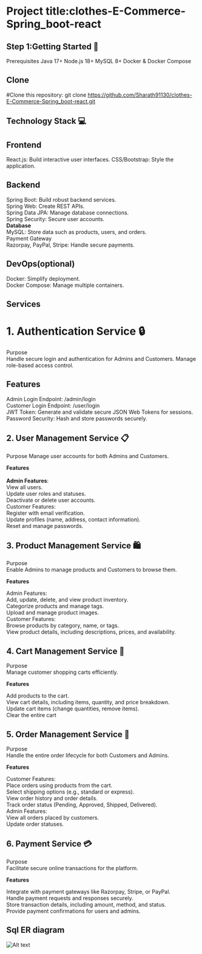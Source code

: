 # Project title:clothes-E-Commerce-Spring_boot-react
## Step 1:Getting Started 🚀
Prerequisites
Java 17+
Node.js 18+
MySQL 8+
Docker & Docker Compose

## Clone
#Clone this repository: git clone https://github.com/Sharath91130/clothes-E-Commerce-Spring_boot-react.git

 ## Technology Stack 💻
## Frontend
React.js: Build interactive user interfaces.
CSS/Bootstrap: Style the application.
## Backend
Spring Boot: Build robust backend services.</br>
Spring Web: Create REST APIs.</br>
Spring Data JPA: Manage database connections.</br>
Spring Security: Secure user accounts.</br>
**Database** </br>
MySQL: Store data such as products, users, and orders.</br>
Payment Gateway</br>
Razorpay, PayPal, Stripe: Handle secure payments.</br>
## DevOps(optional)
Docker: Simplify deployment.</br>
Docker Compose: Manage multiple containers.</br>

## Services
 # 1. Authentication Service 🔒
 Purpose</br>
 Handle secure login and authentication for Admins and Customers. Manage role-based access control.

   ## Features
Admin Login Endpoint: /admin/login</br>
Customer Login Endpoint: /user/login</br>
JWT Token: Generate and validate secure JSON Web Tokens for sessions.</br>
Password Security: Hash and store passwords securely.</br>

## 2. User Management Service 📋
Purpose
Manage user accounts for both Admins and Customers.

**Features**</br>
<br>
**Admin Features**:</br>
View all users.</br>
Update user roles and statuses.</br>
Deactivate or delete user accounts.</br>
Customer Features:</br>
Register with email verification.</br>
Update profiles (name, address, contact information).</br>
Reset and manage passwords.</br>


## 3. Product Management Service 🛍️
Purpose</br>
Enable Admins to manage products and Customers to browse them.

**Features**</br>

Admin Features:</br>
Add, update, delete, and view product inventory.</br>
Categorize products and manage tags.</br>
Upload and manage product images.</br>
Customer Features:</br>
Browse products by category, name, or tags.</br>
View product details, including descriptions, prices, and availability.</br>



## 4. Cart Management Service 🛒
Purpose</br>
Manage customer shopping carts efficiently.

**Features** </br>

Add products to the cart.</br>
View cart details, including items, quantity, and price breakdown.</br>
Update cart items (change quantities, remove items).</br>
Clear the entire cart</br>


## 5. Order Management Service 📃
Purpose</br>
Handle the entire order lifecycle for both Customers and Admins.

**Features**

Customer Features:</br>
Place orders using products from the cart.</br>
Select shipping options (e.g., standard or express).</br>
View order history and order details.</br>
Track order status (Pending, Approved, Shipped, Delivered).</br>
Admin Features:</br>
View all orders placed by customers.</br>
Update order statuses.</br>

## 6. Payment Service 💳
Purpose</br>
Facilitate secure online transactions for the platform.

**Features**

Integrate with payment gateways like Razorpay, Stripe, or PayPal.</br>
Handle payment requests and responses securely.</br>
Store transaction details, including amount, method, and status.</br>
Provide payment confirmations for users and admins.</br>


## Sql ER diagram

![Alt text](f/salespng.png "Title")















